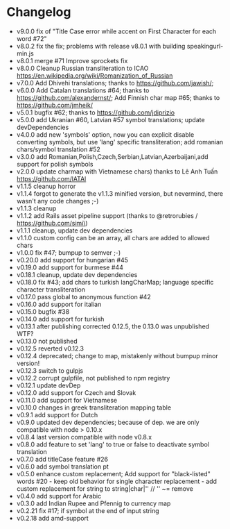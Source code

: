 Changelog
=========
-   v9.0.0 fix of "Title Case error while accent on First Character for each word #72"
-   v8.0.2 fix the fix; problems with release v8.0.1 with building speakingurl-min.js
-   v8.0.1 merge #71 Improve sprockets fix
-   v8.0.0 Cleanup Russian transliteration to ICAO https://en.wikipedia.org/wiki/Romanization_of_Russian
-	v7.0.0 Add Dhivehi translations; thanks to https://github.com/jawish/;
-	v6.0.0 Add Catalan translations #64; thanks to https://github.com/alexandernst/; Add Finnish char map #65; thanks to https://github.com/jmheik/
-	v5.0.1 bugfix #62; thanks to https://github.com/jdiprizio
-	v5.0.0 add Ukranian #60, Latvian #57 symbol translations; update devDependencies
-	v4.0.0 add new 'symbols' option, now you can explicit disable converting symbols, but use 'lang' specific transliteration; add romanian chars/symbol translation #52
-	v3.0.0 add Romanian,Polish,Czech,Serbian,Latvian,Azerbaijani,add support for polish symbols
-	v2.0.0 update charmap with Vietnamese chars) thanks to Lê Anh Tuấn https://github.com/lATAl
-	v1.1.5 cleanup horror
-	v1.1.4 forgot to generate the v1.1.3 minified version, but nevermind, there wasn't any code changes ;-)
-	v1.1.3 cleanup
-	v1.1.2 add Rails asset pipeline support (thanks to @retrorubies / https://github.com/simi\)
-	v1.1.1 cleanup, update dev dependencies
-	v1.1.0 custom config can be an array, all chars are added to allowed chars
-	v1.0.0 fix #47; bumpup to semver ;-)
-	v0.20.0 add support for hungarian #45
-	v0.19.0 add support for burmese #44
-	v0.18.1 cleanup, update dev dependencies
-	v0.18.0 fix #43; add chars to turkish langCharMap; language specific character transliteration
-	v0.17.0 pass global to anonymous function #42
-	v0.16.0 add support for italian
-	v0.15.0 bugfix #38
-	v0.14.0 add support for turkish
-	v0.13.1 after publishing corrected 0.12.5, the 0.13.0 was unpublished WTF?
-	v0.13.0 not published
-	v0.12.5 reverted v0.12.3
-	v0.12.4 deprecated; change to map, mistakenly without bumpup minor version!
-	v0.12.3 switch to gulpjs
-	v0.12.2 corrupt gulpfile, not published to npm registry
-	v0.12.1 update devDep
-	v0.12.0 add support for Czech and Slovak
-	v0.11.0 add support for Vietnamese
-	v0.10.0 changes in greek transliteration mapping table
-	v0.9.1 add support for Dutch
-	v0.9.0 updated dev dependencies; because of dep. we are only compatible with node > 0.10.x
-	v0.8.4 last version compatible with node v0.8.x
-	v0.8.0 add feature to set 'lang' to true or false to deactivate symbol translation
-	v0.7.0 add titleCase feature #26
-	v0.6.0 add symbol translation pt
-	v0.5.0 enhance custom replacement; Add support for "black-listed" words #20 - keep old behavior for single character replacement - add custom replacement for string to string|char|'' // '' ~= remove
-	v0.4.0 add support for Arabic
-	v0.3.0 add Indian Rupee and Pfennig to currency map
-	v0.2.21 fix #17; if symbol at the end of input string
-	v0.2.18 add amd-support
